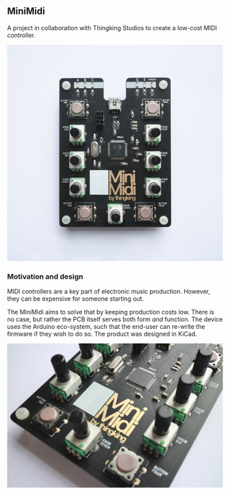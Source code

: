 ## MiniMidi

A project in collaboration with Thingking Studios to create a low-cost MIDI controller.

![Image](https://github.com/nicshackle/MiniMidi/blob/gh-pages/47642625-911D-4FF9-B847-9F1B4C9C7575_1_105_c.jpeg?raw=true)

### Motivation and design

MIDI controllers are a key part of electronic music production. However, they can be expensive for someone starting out. 

The MiniMidi aims to solve that by keeping production costs low. There is no case, but rather the PCB itself serves both form _and_ function. The device uses the Arduino eco-system, such that the end-user can re-write the firmware if they wish to do so. The product was designed in KiCad. 


![Image](https://github.com/nicshackle/MiniMidi/blob/gh-pages/E69FFF06-F193-4F80-ADF8-E90C24CE0EF7_1_105_c.jpeg?raw=true)
